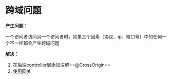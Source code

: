# 跨域问题

**产生问题：**

​	一个访问者访问另一个访问者时，如果三个因素（协议、ip、端口号）中的任何一个不一样都会产生跨域问题

**解决：**

1. 在后端controller层添加注解==@CrossOrigin==
2. 使用网关